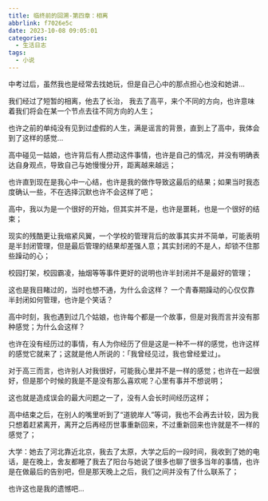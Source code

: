```yaml
---
title: 临终前的回溯-第四章：相离
abbrlink: f7026e5c
date: 2023-10-08 09:05:01
categories:
  - 生活日志
tags:
  - 小说
---
```

中考过后，虽然我也是经常去找她玩，但是自己心中的那点担心也没和她讲...

我们经过了短暂的相离，他去了长治， 我去了高平，来个不同的方向，也许意味着我们将会在某一个节点去往不同方向的人生；

也许之前的单纯没有见到过虚假的人生，满是谣言的背景，直到上了高中，我体会到了这样的感觉...

高中碰见一姑娘，也许背后有人攒动这件事情，也许是自己的情况，并没有明确表达自身观点，导致自己与她慢慢分开，距离越来越远；

也许直到现在是我心中一心结，也许是我的做作导致这最后的结果；如果当时我态度确认一些，不在选择沉默也许不会这样了吧；

高中，我以为是一个很好的开始，但其实并不是，也许是噩耗，也是一个很好的结束；

现实的残酷更让我缩紧风翼，一个学校的管理背后的故事其实并不简单，可能表明是半封闭管理，但是最后管理的结果却差强人意；其实封闭的不是人，却锁不住那些躁动的心；

校园打架，校园霸凌，抽烟等等事件更好的说明也许半封闭并不是最好的管理；

这也是我目睹过的，当时也想不通，为什么会这样？ 一个青春期躁动的心仅仅靠半封闭如何管理，也许是个笑话？

高中时刻，我也遇到过几个姑娘，也许每个都是一个故事，但是对我而言并没有那种感觉；为什么会这样？

也许在没有经历过的事情，有人为你经历了但是这是一种不一样的感觉，也许这样的感觉它就来了；这就是他人所说的：「我曾经见过，我也曾经爱过」。

对于高三而言，也许别人对我很好，可能我心里并不是一样的感觉；也许在一起很好，但是那个时候的我是不是没有那么喜欢呢？心里有事并不想说明；

这也就是造成误会的最大问题之一了，没有人会长时间经历这样；

高中结束之后，在别人的嘴里听到了“道貌岸人”等词，我也不会再去计较，因为我只想着赶紧离开，离开之后再经历世事重新回来，不过重新回来也许就是不一样的感觉了；

大学：她去了河北靠近北京，我去了太原，大学之后的一段时间，我收到了她的电话，是在晚上，舍友都睡了我去了阳台与她说了很多也聊了很多当年的事情，也许是在做最后的告别吧，但是那天晚上之后，我们之间并没有了什么联系了；

也许这也是我的遗憾吧...
